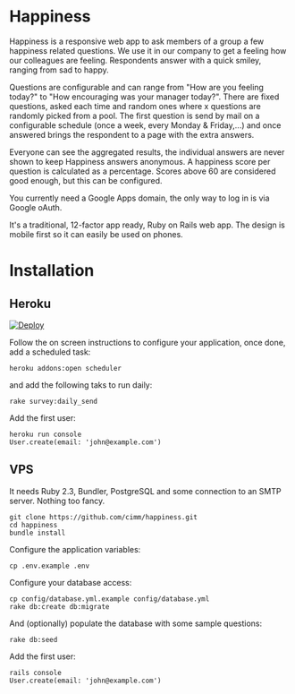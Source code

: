 # Happiness

Happiness is a responsive web app to ask members of a group a few happiness related questions. We use it in our company to get a feeling how our colleagues are feeling. Respondents answer with a quick smiley, ranging from sad to happy.

Questions are configurable and can range from "How are you feeling today?" to "How encouraging was your manager today?". There are fixed questions, asked each time and random ones where x questions are randomly picked from a pool. The first question is send by mail on a configurable schedule (once a week, every Monday & Friday,...) and once answered brings the respondent to a page with the extra answers.

Everyone can see the aggregated results, the individual answers are never shown to keep Happiness answers anonymous. A happiness score per question is calculated as a percentage. Scores above 60 are considered good enough, but this can be configured.

You currently need a Google Apps domain, the only way to log in is via Google oAuth.

It's a traditional, 12-factor app ready, Ruby on Rails web app. The design is mobile first so it can easily be used on phones.

# Installation

## Heroku

[![Deploy](https://www.herokucdn.com/deploy/button.svg)](https://heroku.com/deploy)

Follow the on screen instructions to configure your application, once done, add a scheduled task:

```
heroku addons:open scheduler
```

and add the following taks to run daily:

```
rake survey:daily_send
```

Add the first user:

```
heroku run console
User.create(email: 'john@example.com')
```

## VPS

It needs Ruby 2.3, Bundler, PostgreSQL and some connection to an SMTP server. Nothing too fancy.

```
git clone https://github.com/cimm/happiness.git
cd happiness
bundle install
```

Configure the application variables:

```
cp .env.example .env
```

Configure your database access:

```
cp config/database.yml.example config/database.yml
rake db:create db:migrate
```

And (optionally) populate the database with some sample questions:

```
rake db:seed
```

Add the first user:

```
rails console
User.create(email: 'john@example.com')
```
